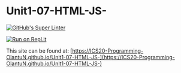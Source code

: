 # Unit1-07-HTML-JS-
[![GitHub's Super Linter](https://github.com/ICS20-Programming-OlantuN/Unit1-07-HTML-JS-/workflows/GitHub's%20Super%20Linter/badge.svg)](https://github.com/ICS20-Programming-OlantuN/Unit1-07-HTML-JS-/actions)


[![Run on Repl.it](https://repl.it/badge/github/ICS20-Programming-OlantuN/Unit1-07-HTML-JS-)](https://repl.it/github/ICS20-Programming-OlantuN/Unit1-07-HTML-JS-)


This site can be found at: [https://ICS20-Programming-OlantuN.github.io/Unit1-07-HTML-JS-](https://ICS20-Programming-OlantuN.github.io/Unit1-07-HTML-JS-)